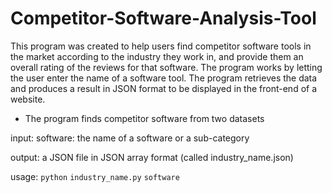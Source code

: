 # Competitor-Software-Analysis-Tool

This program was created to help users find competitor software tools in the market according to the industry they work in, and provide them an overall rating of the reviews for that software. The program works by letting the user enter the name of a software tool. The program retrieves the data and produces a result in JSON format to be displayed in the front-end of a website.

- The program finds competitor software from two datasets

input:
    software: the name of a software or a sub-category
    
output:
     a JSON file in JSON array format (called industry_name.json)

usage:
    `python` `industry_name.py` `software`
